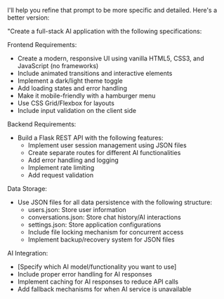 I'll help you refine that prompt to be more specific and detailed. Here's a better version:

"Create a full-stack AI application with the following specifications:

Frontend Requirements:
- Create a modern, responsive UI using vanilla HTML5, CSS3, and JavaScript (no frameworks)
- Include animated transitions and interactive elements
- Implement a dark/light theme toggle
- Add loading states and error handling
- Make it mobile-friendly with a hamburger menu
- Use CSS Grid/Flexbox for layouts
- Include input validation on the client side

Backend Requirements:
- Build a Flask REST API with the following features:
  - Implement user session management using JSON files
  - Create separate routes for different AI functionalities
  - Add error handling and logging
  - Implement rate limiting
  - Add request validation

Data Storage:
- Use JSON files for all data persistence with the following structure:
  - users.json: Store user information
  - conversations.json: Store chat history/AI interactions
  - settings.json: Store application configurations
  - Include file locking mechanism for concurrent access
  - Implement backup/recovery system for JSON files

AI Integration:
- [Specify which AI model/functionality you want to use]
- Include proper error handling for AI responses
- Implement caching for AI responses to reduce API calls
- Add fallback mechanisms for when AI service is unavailable
